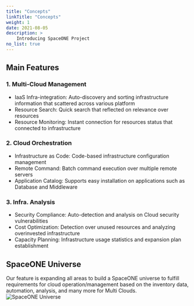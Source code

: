 ```yaml
---
title: "Concepts"
linkTitle: "Concepts"
weight: 1
date: 2021-08-05
description: >
    Introducing SpaceONE Project
no_list: true
---
```


## Main Features

### 1. Multi-Cloud Management
* IaaS Infra-integration: Auto-discovery and sorting infrastructure information that scattered across various platform
* Resource Search: Quick search that reflected on relevance over resources
* Resource Monitoring: Instant connection for resources status that connected to infrastructure

### 2. Cloud Orchestration
* Infrastructure as Code: Code-based infrastructure configuration management
* Remote Command: Batch command execution over multiple remote servers
* Application Catalog: Supports easy installation on applications such as Database and Middleware

### 3. Infra. Analysis
* Security Compliance: Auto-detection and analysis on Cloud security vulnerabilities
* Cost Optimization: Detection over unused resources and analyzing overinvested infrastructure
* Capacity Planning: Infrastructure usage statistics and expansion plan establishment

## SpaceONE Universe
Our feature is expanding all areas to build a SpaceONE universe to fulfill requirements for cloud operation/management based on the inventory data, automation, analysis, and many more for Multi Clouds.
![SpaceONE Universe](/docs/concepts/img/2020-07-31-11.19.50.png)
